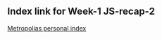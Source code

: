 ## Index link for Week-1 JS-recap-2

[Metropolias personal index](https://users.metropolia.fi/~tonykar/Web-Software-Development/Week-1/JS/JS-recap-2/)

